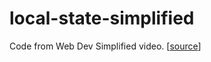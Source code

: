 # local-state-simplified

Code from Web Dev Simplified video. [[source](https://www.youtube.com/watch?v=NZqMVUEiDIw)]
